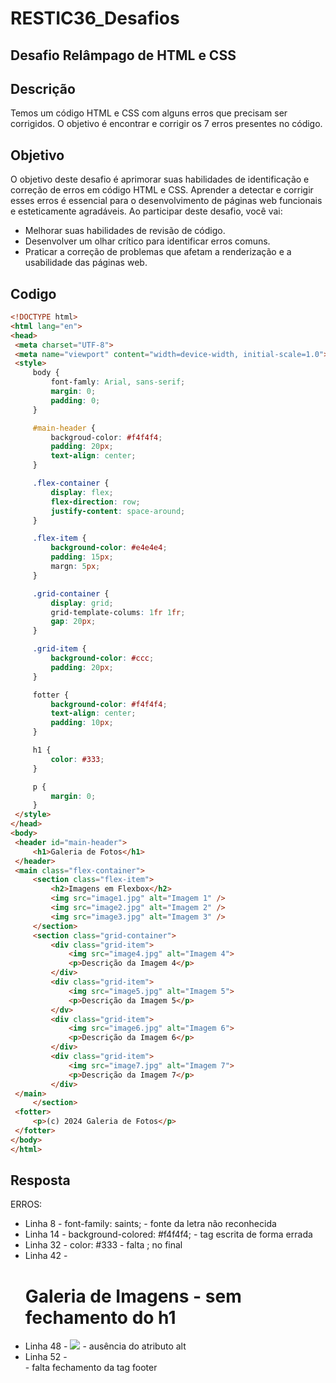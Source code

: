 # RESTIC36_Desafios
## **Desafio Relâmpago de HTML e CSS**

## Descrição

Temos um código HTML e CSS com alguns erros que precisam ser corrigidos. O objetivo é encontrar e corrigir os 7 erros presentes no código.

## Objetivo

O objetivo deste desafio é aprimorar suas habilidades de identificação e correção de erros em código HTML e CSS. Aprender a detectar e corrigir esses erros é essencial para o desenvolvimento de páginas web funcionais e esteticamente agradáveis. Ao participar deste desafio, você vai:

- Melhorar suas habilidades de revisão de código.
- Desenvolver um olhar crítico para identificar erros comuns.
- Praticar a correção de problemas que afetam a renderização e a usabilidade das páginas web.

## Codigo
~~~html
<!DOCTYPE html>
<html lang="en">
<head>
 <meta charset="UTF-8">
 <meta name="viewport" content="width=device-width, initial-scale=1.0">
 <style>
     body {
         font-famly: Arial, sans-serif;
         margin: 0;
         padding: 0;
     }

     #main-header {
         backgroud-color: #f4f4f4;
         padding: 20px;
         text-align: center;
     }

     .flex-container {
         display: flex;
         flex-direction: row;
         justify-content: space-around;
     }

     .flex-item {
         background-color: #e4e4e4;
         padding: 15px;
         margn: 5px;
     }

     .grid-container {
         display: grid;
         grid-template-colums: 1fr 1fr;
         gap: 20px;
     }

     .grid-item {
         background-color: #ccc;
         padding: 20px;
     }

     fotter {
         background-color: #f4f4f4;
         text-align: center;
         padding: 10px;
     }

     h1 {
         color: #333;
     }

     p {
         margin: 0;
     }
 </style>
</head>
<body>
 <header id="main-header">
     <h1>Galeria de Fotos</h1>
 </header>
 <main class="flex-container">
     <section class="flex-item">
         <h2>Imagens em Flexbox</h2>
         <img src="image1.jpg" alt="Imagem 1" />
         <img src="image2.jpg" alt="Imagem 2" />
         <img src="image3.jpg" alt="Imagem 3" />
     </section>
     <section class="grid-container">
         <div class="grid-item">
             <img src="image4.jpg" alt="Imagem 4">
             <p>Descrição da Imagem 4</p>
         </div>
         <div class="grid-item">
             <img src="image5.jpg" alt="Imagem 5">
             <p>Descrição da Imagem 5</p>
         </dv>
         <div class="grid-item">
             <img src="image6.jpg" alt="Imagem 6">
             <p>Descrição da Imagem 6</p>
         </div>
         <div class="grid-item">
             <img src="image7.jpg" alt="Imagem 7">
             <p>Descrição da Imagem 7</p>
         </div>
 </main>
     </section>
 <fotter>
     <p>(c) 2024 Galeria de Fotos</p>
 </fotter>
</body>
</html>
~~~

## Resposta

ERROS:
- Linha 8 - font-family: saints; - fonte da letra não reconhecida
- Linha 14 - background-colored: #f4f4f4; - tag escrita de forma errada
- Linha 32 - color: #333 - falta ; no final
- Linha 42 - <h1>Galeria de Imagens - sem fechamento do h1
- Linha 48 - <img src="image2.jpg" /> - ausência do atributo alt
- Linha 52 - <footer> - falta fechamento da tag footer


